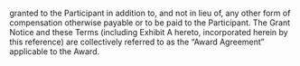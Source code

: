 granted  to  the  Participant  in  addition  to,  and  not  in  lieu  of,  any  other  form  of  compensation  otherwise
payable or to be paid to the Participant. The Grant Notice and these Terms (including Exhibit A hereto,
incorporated herein by this reference) are collectively referred to as the “Award Agreement” applicable to
the Award.
